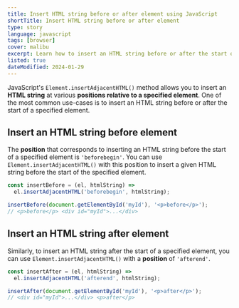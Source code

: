 ```yaml
---
title: Insert HTML string before or after element using JavaScript
shortTitle: Insert HTML string before or after element
type: story
language: javascript
tags: [browser]
cover: malibu
excerpt: Learn how to insert an HTML string before or after the start of a specified element using JavaScript.
listed: true
dateModified: 2024-01-29
---
```


JavaScript's `Element.insertAdjacentHTML()` method allows you to insert an **HTML string** at various **positions relative to a specified element**. One of the most common use-cases is to insert an HTML string before or after the start of a specified element.

## Insert an HTML string before element

The **position** that corresponds to inserting an HTML string before the start of a specified element is `'beforebegin'`. You can use `Element.insertAdjacentHTML()` with this position to insert a given HTML string before the start of the specified element.

```js
const insertBefore = (el, htmlString) =>
  el.insertAdjacentHTML('beforebegin', htmlString);

insertBefore(document.getElementById('myId'), '<p>before</p>');
// <p>before</p> <div id="myId">...</div>
```

## Insert an HTML string after element

Similarly, to insert an HTML string after the start of a specified element, you can use `Element.insertAdjacentHTML()` with a **position** of `'afterend'`.

```js
const insertAfter = (el, htmlString) =>
  el.insertAdjacentHTML('afterend', htmlString);

insertAfter(document.getElementById('myId'), '<p>after</p>');
// <div id="myId">...</div> <p>after</p>
```
